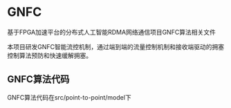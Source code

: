 # GNFC
基于FPGA加速平台的分布式人工智能RDMA网络通信项目GNFC算法相关文件

本项目研发GNFC智能流控机制，通过端到端的流量控制机制和接收端驱动的拥塞控制算法预防和快速缓解拥塞。

## GNFC算法代码
GNFC算法代码在src/point-to-point/model下

